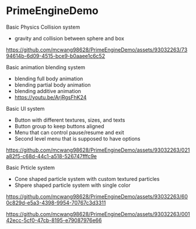 # PrimeEngineDemo
Basic Physics Collision system
- gravity and collision between sphere and box


https://github.com/mcwang98628/PrimeEngineDemo/assets/93032263/7394614b-6d09-4515-bce9-b0aaee1c6c52

Basic animation blending system
- blending full body animation
- blending partial body animation
- blending additive animation
- https://youtu.be/ArjRgsFhK24

Basic UI system
- Button with different textures, sizes, and texts
- Button group to keep buttons aligned
- Menu that can control pause/resume and exit
- Second level menu that is supposed to have options
  

https://github.com/mcwang98628/PrimeEngineDemo/assets/93032263/021a82f5-c68d-44c1-a518-526747fffc9e

Basic Prticle system
- Cone shaped particle system with custom textured particles
- Shpere shaped particle system with single color
  
https://github.com/mcwang98628/PrimeEngineDemo/assets/93032263/600c829d-e5a3-4398-9954-70767c3d3311


https://github.com/mcwang98628/PrimeEngineDemo/assets/93032263/00142ecc-5cf0-47cb-8195-e79087976e66

